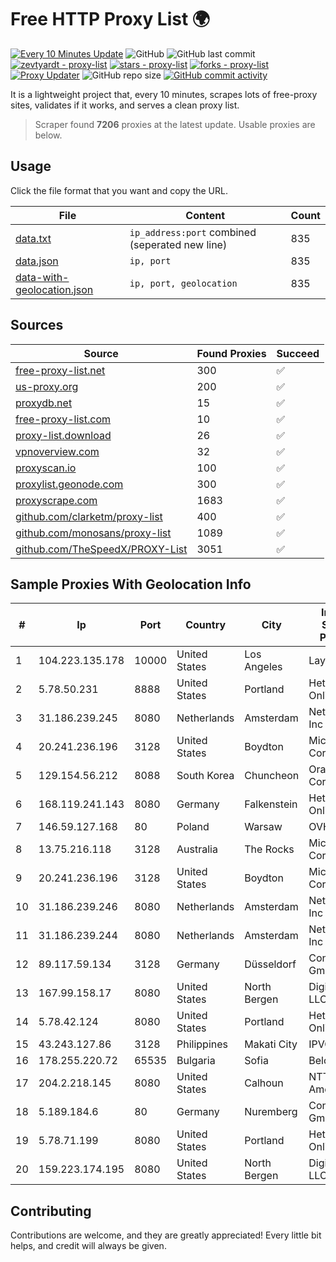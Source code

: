 
# Free HTTP Proxy List 🌍

[![Every 10 Minutes Update](https://github.com/mertguvencli/http-proxy-list/actions/workflows/main.yml/badge.svg?branch=main)](https://github.com/mertguvencli/http-proxy-list/actions/workflows/main.yml)
![GitHub](https://img.shields.io/github/license/mertguvencli/http-proxy-list)
![GitHub last commit](https://img.shields.io/github/last-commit/mertguvencli/http-proxy-list)
[![zevtyardt - proxy-list](https://img.shields.io/static/v1?label=zevtyardt&message=proxy-list&color=blue&logo=github)](https://github.com/zevtyardt/proxy-list "Go to GitHub repo")
[![stars - proxy-list](https://img.shields.io/github/stars/zevtyardt/proxy-list?style=social)](https://github.com/zevtyardt/proxy-list)
[![forks - proxy-list](https://img.shields.io/github/forks/zevtyardt/proxy-list?style=social)](https://github.com/zevtyardt/proxy-list)
[![Proxy Updater](https://github.com/zevtyardt/proxy-list/workflows/Proxy%20Updater/badge.svg)](https://github.com/zevtyardt/proxy-list/actions?query=workflow:"Proxy+Updater")
![GitHub repo size](https://img.shields.io/github/repo-size/zevtyardt/proxy-list)
[![GitHub commit activity](https://img.shields.io/github/commit-activity/m/zevtyardt/proxy-list?logo=commits)](https://github.com/zevtyardt/proxy-list/commits/main)

It is a lightweight project that, every 10 minutes, scrapes lots of free-proxy sites, validates if it works, and serves a clean proxy list.

> Scraper found **7206** proxies at the latest update. Usable proxies are below.

## Usage

Click the file format that you want and copy the URL.

|File|Content|Count|
|----|-------|-----|
|[data.txt](https://raw.githubusercontent.com/mertguvencli/http-proxy-list/main/proxy-list/data.txt)|`ip_address:port` combined (seperated new line)|835|
|[data.json](https://raw.githubusercontent.com/mertguvencli/http-proxy-list/main/proxy-list/data.json)|`ip, port`|835|
|[data-with-geolocation.json](https://raw.githubusercontent.com/mertguvencli/http-proxy-list/main/proxy-list/data-with-geolocation.json)|`ip, port, geolocation`|835|

## Sources

|Source|Found Proxies|Succeed|
|------|-------------|-------|
|[free-proxy-list.net](https://free-proxy-list.net)|300|✅|
|[us-proxy.org](https://www.us-proxy.org)|200|✅|
|[proxydb.net](http://proxydb.net)|15|✅|
|[free-proxy-list.com](https://free-proxy-list.com/?page=&port=&type%5B%5D=http&type%5B%5D=https&up_time=0&search=Search)|10|✅|
|[proxy-list.download](https://www.proxy-list.download/HTTP)|26|✅|
|[vpnoverview.com](https://vpnoverview.com/privacy/anonymous-browsing/free-proxy-servers)|32|✅|
|[proxyscan.io](https://www.proxyscan.io)|100|✅|
|[proxylist.geonode.com](https://proxylist.geonode.com/api/proxy-list?limit=300&page=1&sort_by=lastChecked&sort_type=desc&protocols=http,https)|300|✅|
|[proxyscrape.com](https://api.proxyscrape.com/v2/?request=displayproxies&protocol=http&timeout=10000&country=all&ssl=all&anonymity=all)|1683|✅|
|[github.com/clarketm/proxy-list](https://raw.githubusercontent.com/clarketm/proxy-list/master/proxy-list-raw.txt)|400|✅|
|[github.com/monosans/proxy-list](https://raw.githubusercontent.com/monosans/proxy-list/main/proxies/http.txt)|1089|✅|
|[github.com/TheSpeedX/PROXY-List](https://raw.githubusercontent.com/TheSpeedX/PROXY-List/master/http.txt)|3051|✅|


## Sample Proxies With Geolocation Info

|#|Ip|Port|Country|City|Internet Service Provider|
|-|--|----|-------|----|-------------------------|
|1|104.223.135.178|10000|United States|Los Angeles|LayerHost|
|2|5.78.50.231|8888|United States|Portland|Hetzner Online GmbH|
|3|31.186.239.245|8080|Netherlands|Amsterdam|NetSkope Inc|
|4|20.241.236.196|3128|United States|Boydton|Microsoft Corporation|
|5|129.154.56.212|8088|South Korea|Chuncheon|Oracle Corporation|
|6|168.119.241.143|8080|Germany|Falkenstein|Hetzner Online GmbH|
|7|146.59.127.168|80|Poland|Warsaw|OVH SAS|
|8|13.75.216.118|3128|Australia|The Rocks|Microsoft Corporation|
|9|20.241.236.196|3128|United States|Boydton|Microsoft Corporation|
|10|31.186.239.246|8080|Netherlands|Amsterdam|NetSkope Inc|
|11|31.186.239.244|8080|Netherlands|Amsterdam|NetSkope Inc|
|12|89.117.59.134|3128|Germany|Düsseldorf|Contabo GmbH|
|13|167.99.158.17|8080|United States|North Bergen|DigitalOcean, LLC|
|14|5.78.42.124|8080|United States|Portland|Hetzner Online GmbH|
|15|43.243.127.86|3128|Philippines|Makati City|IPVG|
|16|178.255.220.72|65535|Bulgaria|Sofia|Belcloud LTD|
|17|204.2.218.145|8080|United States|Calhoun|NTT America, Inc.|
|18|5.189.184.6|80|Germany|Nuremberg|Contabo GmbH|
|19|5.78.71.199|8080|United States|Portland|Hetzner Online GmbH|
|20|159.223.174.195|8080|United States|North Bergen|DigitalOcean, LLC|



## Contributing

Contributions are welcome, and they are greatly appreciated! Every
little bit helps, and credit will always be given.

